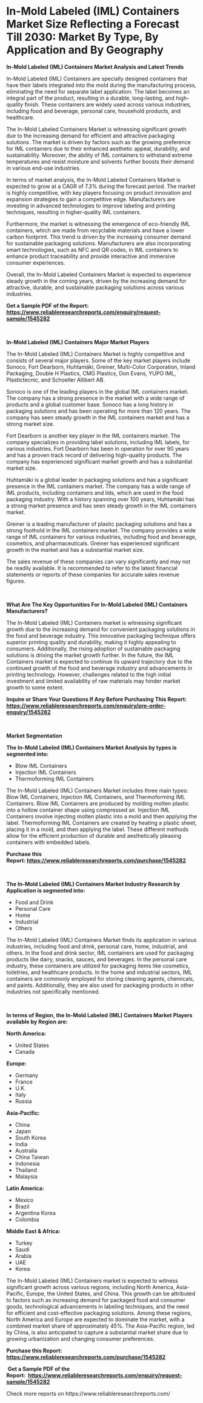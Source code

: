 <p><h1>In-Mold Labeled (IML) Containers Market Size Reflecting a Forecast Till 2030: Market By Type, By Application and By Geography</h1></p><p><strong>In-Mold Labeled (IML) Containers Market Analysis and Latest Trends</strong></p>
<p><p>In-Mold Labeled (IML) Containers are specially designed containers that have their labels integrated into the mold during the manufacturing process, eliminating the need for separate label application. The label becomes an integral part of the product, resulting in a durable, long-lasting, and high-quality finish. These containers are widely used across various industries, including food and beverage, personal care, household products, and healthcare.</p><p>The In-Mold Labeled Containers Market is witnessing significant growth due to the increasing demand for efficient and attractive packaging solutions. The market is driven by factors such as the growing preference for IML containers due to their enhanced aesthetic appeal, durability, and sustainability. Moreover, the ability of IML containers to withstand extreme temperatures and resist moisture and solvents further boosts their demand in various end-use industries.</p><p>In terms of market analysis, the In-Mold Labeled Containers Market is expected to grow at a CAGR of 7.3% during the forecast period. The market is highly competitive, with key players focusing on product innovation and expansion strategies to gain a competitive edge. Manufacturers are investing in advanced technologies to improve labeling and printing techniques, resulting in higher-quality IML containers.</p><p>Furthermore, the market is witnessing the emergence of eco-friendly IML containers, which are made from recyclable materials and have a lower carbon footprint. This trend is driven by the increasing consumer demand for sustainable packaging solutions. Manufacturers are also incorporating smart technologies, such as NFC and QR codes, in IML containers to enhance product traceability and provide interactive and immersive consumer experiences.</p><p>Overall, the In-Mold Labeled Containers Market is expected to experience steady growth in the coming years, driven by the increasing demand for attractive, durable, and sustainable packaging solutions across various industries.</p></p>
<p><strong>Get a Sample PDF of the Report:&nbsp; <a href="https://www.reliableresearchreports.com/enquiry/request-sample/1545282">https://www.reliableresearchreports.com/enquiry/request-sample/1545282</a></strong></p>
<p>&nbsp;</p>
<p><strong>In-Mold Labeled (IML) Containers Major Market Players</strong></p>
<p><p>The In-Mold Labeled (IML) Containers Market is highly competitive and consists of several major players. Some of the key market players include Sonoco, Fort Dearborn, Huhtamäki, Greiner, Multi-Color Corporation, Inland Packaging, Double H Plastics, CMG Plastics, Don Evans, YUPO IML, Plastictecnic, and Schoeller Allibert AB.</p><p>Sonoco is one of the leading players in the global IML containers market. The company has a strong presence in the market with a wide range of products and a global customer base. Sonoco has a long history in packaging solutions and has been operating for more than 120 years. The company has seen steady growth in the IML containers market and has a strong market size.</p><p>Fort Dearborn is another key player in the IML containers market. The company specializes in providing label solutions, including IML labels, for various industries. Fort Dearborn has been in operation for over 90 years and has a proven track record of delivering high-quality products. The company has experienced significant market growth and has a substantial market size.</p><p>Huhtamäki is a global leader in packaging solutions and has a significant presence in the IML containers market. The company has a wide range of IML products, including containers and lids, which are used in the food packaging industry. With a history spanning over 100 years, Huhtamäki has a strong market presence and has seen steady growth in the IML containers market.</p><p>Greiner is a leading manufacturer of plastic packaging solutions and has a strong foothold in the IML containers market. The company provides a wide range of IML containers for various industries, including food and beverage, cosmetics, and pharmaceuticals. Greiner has experienced significant growth in the market and has a substantial market size.</p><p>The sales revenue of these companies can vary significantly and may not be readily available. It is recommended to refer to the latest financial statements or reports of these companies for accurate sales revenue figures.</p></p>
<p>&nbsp;</p>
<p><strong>What Are The Key Opportunities For In-Mold Labeled (IML) Containers Manufacturers?</strong></p>
<p><p>The In-Mold Labeled (IML) Containers market is witnessing significant growth due to the increasing demand for convenient packaging solutions in the food and beverage industry. This innovative packaging technique offers superior printing quality and durability, making it highly appealing to consumers. Additionally, the rising adoption of sustainable packaging solutions is driving the market growth further. In the future, the IML Containers market is expected to continue its upward trajectory due to the continued growth of the food and beverage industry and advancements in printing technology. However, challenges related to the high initial investment and limited availability of raw materials may hinder market growth to some extent.</p></p>
<p><strong>Inquire or Share Your Questions If Any Before Purchasing This Report: <a href="https://www.reliableresearchreports.com/enquiry/pre-order-enquiry/1545282">https://www.reliableresearchreports.com/enquiry/pre-order-enquiry/1545282</a></strong></p>
<p>&nbsp;</p>
<p><strong>Market Segmentation</strong></p>
<p><strong>The In-Mold Labeled (IML) Containers Market Analysis by types is segmented into:</strong></p>
<p><ul><li>Blow IML Containers</li><li>Injection IML Containers</li><li>Thermoforming IML Containers</li></ul></p>
<p><p>The In-Mold Labeled (IML) Containers Market includes three main types: Blow IML Containers, Injection IML Containers, and Thermoforming IML Containers. Blow IML Containers are produced by molding molten plastic into a hollow container shape using compressed air. Injection IML Containers involve injecting molten plastic into a mold and then applying the label. Thermoforming IML Containers are created by heating a plastic sheet, placing it in a mold, and then applying the label. These different methods allow for the efficient production of durable and aesthetically pleasing containers with embedded labels.</p></p>
<p><strong>Purchase this Report:&nbsp;<a href="https://www.reliableresearchreports.com/purchase/1545282">https://www.reliableresearchreports.com/purchase/1545282</a></strong></p>
<p>&nbsp;</p>
<p><strong>The In-Mold Labeled (IML) Containers Market Industry Research by Application is segmented into:</strong></p>
<p><ul><li>Food and Drink</li><li>Personal Care</li><li>Home</li><li>Industrial</li><li>Others</li></ul></p>
<p><p>The In-Mold Labeled (IML) Containers Market finds its application in various industries, including food and drink, personal care, home, industrial, and others. In the food and drink sector, IML containers are used for packaging products like dairy, snacks, sauces, and beverages. In the personal care industry, these containers are utilized for packaging items like cosmetics, toiletries, and healthcare products. In the home and industrial sectors, IML containers are commonly employed for storing cleaning agents, chemicals, and paints. Additionally, they are also used for packaging products in other industries not specifically mentioned.</p></p>
<p>&nbsp;</p>
<p><strong>In terms of Region, the In-Mold Labeled (IML) Containers Market Players available by Region are:</strong></p>
<p>
    <p> <strong> North America: </strong>
        <ul>
            <li>United States</li>
            <li>Canada</li>
        </ul>
        </p> 
    <p> <strong> Europe: </strong>
        <ul>
            <li>Germany</li>
            <li>France</li>
            <li>U.K.</li>
            <li>Italy</li>
            <li>Russia</li>
        </ul>
        </p> 
    <p> <strong> Asia-Pacific: </strong>
        <ul>
            <li>China</li>
            <li>Japan</li>
            <li>South Korea</li>
            <li>India</li>
            <li>Australia</li>
            <li>China Taiwan</li>
            <li>Indonesia</li>
            <li>Thailand</li>
            <li>Malaysia</li>
        </ul>
        </p> 
    <p> <strong> Latin America: </strong>
        <ul>
            <li>Mexico</li>
            <li>Brazil</li>
            <li>Argentina Korea</li>
            <li>Colombia</li>
        </ul>
        </p> 
    <p> <strong> Middle East & Africa: </strong>
        <ul>
            <li>Turkey</li>
            <li>Saudi</li>
            <li>Arabia</li>
            <li>UAE</li>
            <li>Korea</li>
        </ul>
    </p>
    </p>
<p><p>The In-Mold Labeled (IML) Containers market is expected to witness significant growth across various regions, including North America, Asia-Pacific, Europe, the United States, and China. This growth can be attributed to factors such as increasing demand for packaged food and consumer goods, technological advancements in labeling techniques, and the need for efficient and cost-effective packaging solutions. Among these regions, North America and Europe are expected to dominate the market, with a combined market share of approximately 45%. The Asia-Pacific region, led by China, is also anticipated to capture a substantial market share due to growing urbanization and changing consumer preferences.</p></p>
<p><strong>Purchase this Report: <a href="https://www.reliableresearchreports.com/purchase/1545282">https://www.reliableresearchreports.com/purchase/1545282</a></strong></p>
<p>&nbsp;<strong>Get a Sample PDF of the Report:&nbsp;&nbsp;<a href="https://www.reliableresearchreports.com/enquiry/request-sample/1545282">https://www.reliableresearchreports.com/enquiry/request-sample/1545282</a></strong></p>
<p><strong></strong></p>
<p>Check more reports on https://www.reliableresearchreports.com/</p>